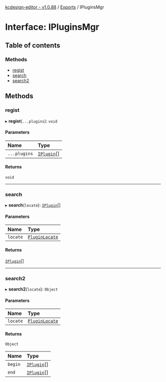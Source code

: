 [kcdesign-editor - v1.0.88](../README.md) / [Exports](../modules.md) / IPluginsMgr

# Interface: IPluginsMgr

## Table of contents

### Methods

- [regist](IPluginsMgr.md#regist)
- [search](IPluginsMgr.md#search)
- [search2](IPluginsMgr.md#search2)

## Methods

### regist

▸ **regist**(`...plugins`): `void`

#### Parameters

| Name | Type |
| :------ | :------ |
| `...plugins` | [`IPlugin`](IPlugin.md)[] |

#### Returns

`void`

___

### search

▸ **search**(`locate`): [`IPlugin`](IPlugin.md)[]

#### Parameters

| Name | Type |
| :------ | :------ |
| `locate` | [`PluginLocate`](../modules.md#pluginlocate) |

#### Returns

[`IPlugin`](IPlugin.md)[]

___

### search2

▸ **search2**(`locate`): `Object`

#### Parameters

| Name | Type |
| :------ | :------ |
| `locate` | [`PluginLocate`](../modules.md#pluginlocate) |

#### Returns

`Object`

| Name | Type |
| :------ | :------ |
| `begin` | [`IPlugin`](IPlugin.md)[] |
| `end` | [`IPlugin`](IPlugin.md)[] |
